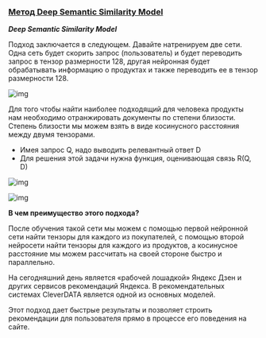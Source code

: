 ### <u>Метод Deep Semantic Similarity Model</u>



***Deep Semantic Similarity Model***

Подход заключается в следующем. Давайте натренируем две сети. Одна сеть будет скорить запрос (пользователь) и будет переводить запрос в тензор размерности 128, другая нейронная будет обрабатывать информацию о продуктах и также переводить ее в тензор размерности 128. 

![img](https://lms.skillfactory.ru/assets/courseware/v1/38cbd3915335cf6707292702808b67d9/asset-v1:Skillfactory+MLO-18+29OCT2019+type@asset+block/ml9_21.png)

Для того чтобы найти наиболее подходящий для человека продукты нам необходимо отранжировать документы по степени близости. Степень близости мы можем взять в виде косинусного расстояния между двумя тензорами. 

- Имея запрос Q, надо выводить релевантный ответ D
- Для решения этой задачи нужна функция, оценивающая связь R(Q, D)

![img](https://lms.skillfactory.ru/assets/courseware/v1/536d3d305171306e023a00c9e757c742/asset-v1:Skillfactory+MLO-18+29OCT2019+type@asset+block/ml9_23.png)

![img](https://lms.skillfactory.ru/assets/courseware/v1/9921180eb6ba6549beb8770ae23d83e1/asset-v1:Skillfactory+MLO-18+29OCT2019+type@asset+block/ml9_22.png)

**В чем преимущество этого подхода?**

После обучения такой сети мы можем с помощью первой нейронной сети найти тензоры для каждого из покупателей, с помощью второй нейросети найти тензоры для каждого из продуктов, а косинусное расстояние мы можем рассчитать на своей стороне быстро и параллельно.

На сегодняшний день является «рабочей лошадкой» Яндекс Дзен и других сервисов рекомендаций Яндекса. В рекомендательных системах CleverDATA является одной из основных моделей.

Этот подход дает быстрые результаты и позволяет строить рекомендации для пользователя прямо в процессе его поведения на сайте. 